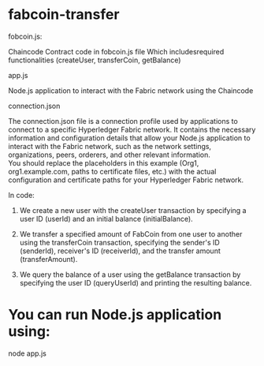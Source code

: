 # fabcoin-transfer

fobcoin.js:

  Chaincode Contract code in fobcoin.js file
  Which includesrequired functionalities (createUser, transferCoin, getBalance)
  
app.js  

  Node.js application to interact with the Fabric network using the Chaincode 
 
connection.json 

The connection.json file is a connection profile used by applications to connect to a specific Hyperledger Fabric network. It contains the necessary information and configuration details that allow your Node.js application to interact with the Fabric network, such as the network settings, organizations, peers, orderers, and other relevant information.  
You should replace the placeholders in this example (Org1, org1.example.com, paths to certificate files, etc.) with the actual configuration and certificate paths for your Hyperledger Fabric network.
  
In code:

1) We create a new user with the createUser transaction by specifying a user ID (userId) and an initial balance (initialBalance).

2) We transfer a specified amount of FabCoin from one user to another using the transferCoin transaction, specifying the sender's ID (senderId), receiver's ID (receiverId), and the transfer amount (transferAmount).

3) We query the balance of a user using the getBalance transaction by specifying the user ID (queryUserId) and printing the resulting balance.

# You can run Node.js application using:
node app.js

